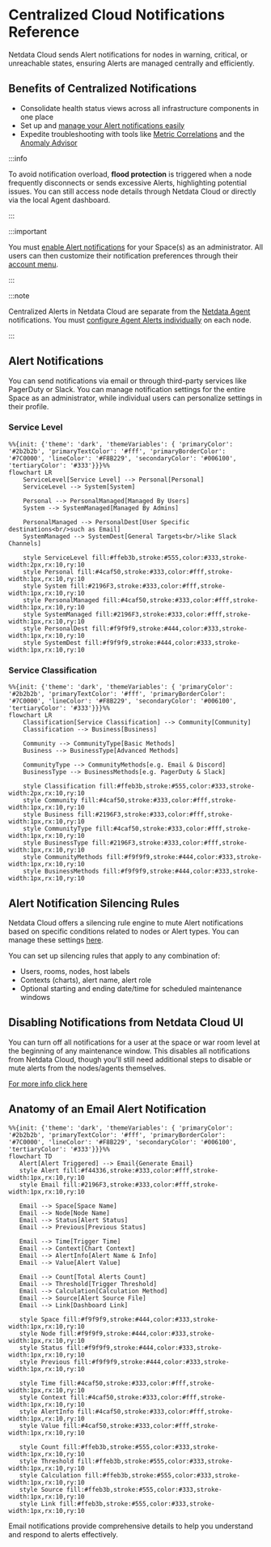 # Centralized Cloud Notifications Reference

Netdata Cloud sends Alert notifications for nodes in warning, critical, or unreachable states, ensuring Alerts are managed centrally and efficiently.

## Benefits of Centralized Notifications

- Consolidate health status views across all infrastructure components in one place
- Set up and [manage your Alert notifications easily](/docs/alerts-and-notifications/notifications/centralized-cloud-notifications/manage-notification-methods.md)
- Expedite troubleshooting with tools like [Metric Correlations](/docs/metric-correlations.md) and the [Anomaly Advisor](/docs/dashboards-and-charts/anomaly-advisor-tab.md)

:::info

To avoid notification overload, **flood protection** is triggered when a node frequently disconnects or sends excessive Alerts, highlighting potential issues. You can still access node details through Netdata Cloud or directly via the local Agent dashboard.

:::

:::important

You must [enable Alert notifications](/docs/alerts-and-notifications/notifications/centralized-cloud-notifications/manage-notification-methods.md#manage-space-notification-settings) for your Space(s) as an administrator. All users can then customize their notification preferences through their [account menu](/docs/alerts-and-notifications/notifications/centralized-cloud-notifications/manage-notification-methods.md#manage-user-notification-settings).

:::

:::note

Centralized Alerts in Netdata Cloud are separate from the [Netdata Agent](/docs/alerts-and-notifications/notifications/README.md) notifications. You must [configure Agent Alerts individually](/src/health/REFERENCE.md) on each node.

:::

## Alert Notifications

You can send notifications via email or through third-party services like PagerDuty or Slack. You can manage notification settings for the entire Space as an administrator, while individual users can personalize settings in their profile.

### Service Level

```mermaid
%%{init: {'theme': 'dark', 'themeVariables': { 'primaryColor': '#2b2b2b', 'primaryTextColor': '#fff', 'primaryBorderColor': '#7C0000', 'lineColor': '#F8B229', 'secondaryColor': '#006100', 'tertiaryColor': '#333'}}}%%
flowchart LR
    ServiceLevel[Service Level] --> Personal[Personal]
    ServiceLevel --> System[System]
    
    Personal --> PersonalManaged[Managed By Users]
    System --> SystemManaged[Managed By Admins]
    
    PersonalManaged --> PersonalDest[User Specific destinations<br/>such as Email]
    SystemManaged --> SystemDest[General Targets<br/>like Slack Channels]
    
    style ServiceLevel fill:#ffeb3b,stroke:#555,color:#333,stroke-width:2px,rx:10,ry:10
    style Personal fill:#4caf50,stroke:#333,color:#fff,stroke-width:1px,rx:10,ry:10
    style System fill:#2196F3,stroke:#333,color:#fff,stroke-width:1px,rx:10,ry:10
    style PersonalManaged fill:#4caf50,stroke:#333,color:#fff,stroke-width:1px,rx:10,ry:10
    style SystemManaged fill:#2196F3,stroke:#333,color:#fff,stroke-width:1px,rx:10,ry:10
    style PersonalDest fill:#f9f9f9,stroke:#444,color:#333,stroke-width:1px,rx:10,ry:10
    style SystemDest fill:#f9f9f9,stroke:#444,color:#333,stroke-width:1px,rx:10,ry:10
```

### Service Classification

```mermaid
%%{init: {'theme': 'dark', 'themeVariables': { 'primaryColor': '#2b2b2b', 'primaryTextColor': '#fff', 'primaryBorderColor': '#7C0000', 'lineColor': '#F8B229', 'secondaryColor': '#006100', 'tertiaryColor': '#333'}}}%%
flowchart LR
    Classification[Service Classification] --> Community[Community]
    Classification --> Business[Business]
    
    Community --> CommunityType[Basic Methods]
    Business --> BusinessType[Advanced Methods]
    
    CommunityType --> CommunityMethods[e.g. Email & Discord]
    BusinessType --> BusinessMethods[e.g. PagerDuty & Slack]
    
    style Classification fill:#ffeb3b,stroke:#555,color:#333,stroke-width:2px,rx:10,ry:10
    style Community fill:#4caf50,stroke:#333,color:#fff,stroke-width:1px,rx:10,ry:10
    style Business fill:#2196F3,stroke:#333,color:#fff,stroke-width:1px,rx:10,ry:10
    style CommunityType fill:#4caf50,stroke:#333,color:#fff,stroke-width:1px,rx:10,ry:10
    style BusinessType fill:#2196F3,stroke:#333,color:#fff,stroke-width:1px,rx:10,ry:10
    style CommunityMethods fill:#f9f9f9,stroke:#444,color:#333,stroke-width:1px,rx:10,ry:10
    style BusinessMethods fill:#f9f9f9,stroke:#444,color:#333,stroke-width:1px,rx:10,ry:10
```

## Alert Notification Silencing Rules

Netdata Cloud offers a silencing rule engine to mute Alert notifications based on specific conditions related to nodes or Alert types. You can manage these settings [here](/docs/alerts-and-notifications/notifications/centralized-cloud-notifications/manage-alert-notification-silencing-rules.md).

You can set up silencing rules that apply to any combination of:

- Users, rooms, nodes, host labels
- Contexts (charts), alert name, alert role
- Optional starting and ending date/time for scheduled maintenance windows

## Disabling Notifications from Netdata Cloud UI

You can turn off all notifications for a user at the space or war room level at the beginning of any maintenance window. This disables all notifications from Netdata Cloud, though you'll still need additional steps to disable or mute alerts from the nodes/agents themselves.

[For more info click here](https://learn.netdata.cloud/docs/alerts-&-notifications/alert-configuration-reference#disable-or-silence-alerts)

## Anatomy of an Email Alert Notification

```mermaid
%%{init: {'theme': 'dark', 'themeVariables': { 'primaryColor': '#2b2b2b', 'primaryTextColor': '#fff', 'primaryBorderColor': '#7C0000', 'lineColor': '#F8B229', 'secondaryColor': '#006100', 'tertiaryColor': '#333'}}}%%
flowchart TD
   Alert[Alert Triggered] --> Email{Generate Email}
   style Alert fill:#f44336,stroke:#333,color:#fff,stroke-width:1px,rx:10,ry:10
   style Email fill:#2196F3,stroke:#333,color:#fff,stroke-width:1px,rx:10,ry:10
   
   Email --> Space[Space Name]
   Email --> Node[Node Name]
   Email --> Status[Alert Status]
   Email --> Previous[Previous Status]
   
   Email --> Time[Trigger Time]
   Email --> Context[Chart Context]
   Email --> AlertInfo[Alert Name & Info]
   Email --> Value[Alert Value]
   
   Email --> Count[Total Alerts Count]
   Email --> Threshold[Trigger Threshold]
   Email --> Calculation[Calculation Method]
   Email --> Source[Alert Source File]
   Email --> Link[Dashboard Link]
   
   style Space fill:#f9f9f9,stroke:#444,color:#333,stroke-width:1px,rx:10,ry:10
   style Node fill:#f9f9f9,stroke:#444,color:#333,stroke-width:1px,rx:10,ry:10
   style Status fill:#f9f9f9,stroke:#444,color:#333,stroke-width:1px,rx:10,ry:10
   style Previous fill:#f9f9f9,stroke:#444,color:#333,stroke-width:1px,rx:10,ry:10
   
   style Time fill:#4caf50,stroke:#333,color:#fff,stroke-width:1px,rx:10,ry:10
   style Context fill:#4caf50,stroke:#333,color:#fff,stroke-width:1px,rx:10,ry:10
   style AlertInfo fill:#4caf50,stroke:#333,color:#fff,stroke-width:1px,rx:10,ry:10
   style Value fill:#4caf50,stroke:#333,color:#fff,stroke-width:1px,rx:10,ry:10
   
   style Count fill:#ffeb3b,stroke:#555,color:#333,stroke-width:1px,rx:10,ry:10
   style Threshold fill:#ffeb3b,stroke:#555,color:#333,stroke-width:1px,rx:10,ry:10
   style Calculation fill:#ffeb3b,stroke:#555,color:#333,stroke-width:1px,rx:10,ry:10
   style Source fill:#ffeb3b,stroke:#555,color:#333,stroke-width:1px,rx:10,ry:10
   style Link fill:#ffeb3b,stroke:#555,color:#333,stroke-width:1px,rx:10,ry:10
```

Email notifications provide comprehensive details to help you understand and respond to alerts effectively.
